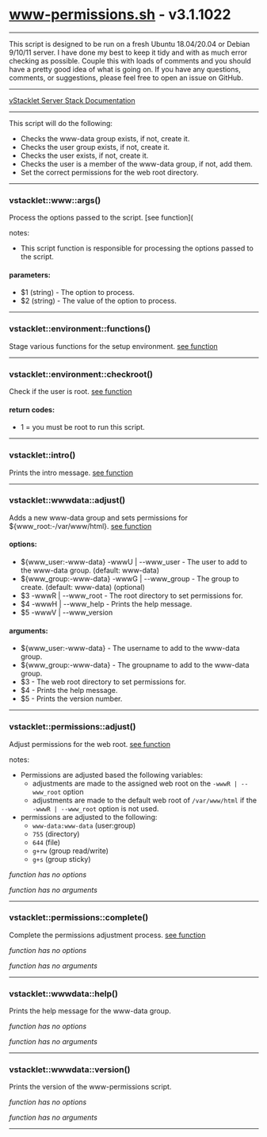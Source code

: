 # www-permissions.sh - v3.1.1022


---

This script is designed to be run on a fresh Ubuntu 18.04/20.04 or
Debian 9/10/11 server. I have done my best to keep it tidy and with as much
error checking as possible. Couple this with loads of comments and you should
have a pretty good idea of what is going on. If you have any questions,
comments, or suggestions, please feel free to open an issue on GitHub.

---

[vStacklet Server Stack Documentation](https://github.com/JMSDOnline/vstacklet/blob/development/docs/setup/vstacklet-server-stack.sh.md)

---

This script will do the following:
- Checks the www-data group exists, if not, create it.
- Checks the user group exists, if not, create it.
- Checks the user exists, if not, create it.
- Checks the user is a member of the www-data group, if not, add them.
- Set the correct permissions for the web root directory.

---



### vstacklet::www::args()

Process the options passed to the script. [see function](

notes:
- This script function is responsible for processing the options passed to the
script.

#### parameters:

-  $1 (string) - The option to process.
-  $2 (string) - The value of the option to process.

---

### vstacklet::environment::functions()

Stage various functions for the setup environment. [see function](https://github.com/JMSDOnline/vstacklet/blob/development/setup/vstacklet-server-stack.sh#L538-L671)

---

### vstacklet::environment::checkroot()

Check if the user is root. [see function](https://github.com/JMSDOnline/vstacklet/blob/development/setup/vstacklet-server-stack.sh#L764-L766)

#### return codes:

- 1 = you must be root to run this script.

---

### vstacklet::intro()

Prints the intro message. [see function](https://github.com/JMSDOnline/vstacklet/blob/development/setup/vstacklet-server-stack.sh#L796-L820)

---

### vstacklet::wwwdata::adjust()

Adds a new www-data group and sets permissions for ${www_root:-/var/www/html}. [see function]()

#### options:

-  ${www_user:-www-data} -wwwU | --www_user - The user to add to the www-data group. (default: www-data)
-  ${www_group:-www-data} -wwwG | --www_group - The group to create. (default: www-data) (optional)
-  $3 -wwwR | --www_root - The root directory to set permissions for.
-  $4 -wwwH | --www_help - Prints the help message.
-  $5 -wwwV | --www_version

#### arguments:

-  ${www_user:-www-data} - The username to add to the www-data group.
-  ${www_group:-www-data} - The groupname to add to the www-data group.
-  $3 - The web root directory to set permissions for.
-  $4 - Prints the help message.
-  $5 - Prints the version number.

---

### vstacklet::permissions::adjust()

Adjust permissions for the web root. [see function]()

notes:
- Permissions are adjusted based the following variables:
  - adjustments are made to the assigned web root on the `-wwwR | --www_root`
   option
  - adjustments are made to the default web root of `/var/www/html`
  if the `-wwwR | --www_root` option is not used.
- permissions are adjusted to the following:
  - `www-data:www-data` (user:group)
  - `755` (directory)
  - `644` (file)
  - `g+rw` (group read/write)
  - `g+s` (group sticky)

*function has no options*

*function has no arguments*

---

### vstacklet::permissions::complete()

Complete the permissions adjustment process. [see function]()

*function has no options*

*function has no arguments*

---

### vstacklet::wwwdata::help()

Prints the help message for the www-data group.

*function has no options*

*function has no arguments*

---

### vstacklet::wwwdata::version()

Prints the version of the www-permissions script.

*function has no options*

*function has no arguments*

---


